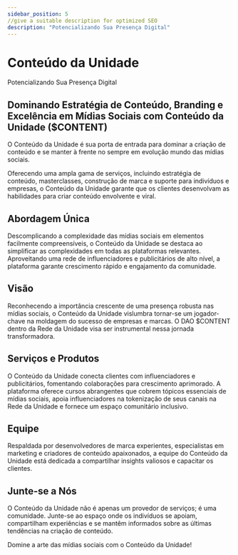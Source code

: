 ```yaml
---
sidebar_position: 5
//give a suitable description for optimized SEO
description: "Potencializando Sua Presença Digital"
---
```


# Conteúdo da Unidade

Potencializando Sua Presença Digital

## Dominando Estratégia de Conteúdo, Branding e Excelência em Mídias Sociais com Conteúdo da Unidade ($CONTENT)

O Conteúdo da Unidade é sua porta de entrada para dominar a criação de conteúdo e se manter à frente no sempre em evolução mundo das mídias sociais.

Oferecendo uma ampla gama de serviços, incluindo estratégia de conteúdo, masterclasses, construção de marca e suporte para indivíduos e empresas, o Conteúdo da Unidade garante que os clientes desenvolvam as habilidades para criar conteúdo envolvente e viral.

## Abordagem Única

Descomplicando a complexidade das mídias sociais em elementos facilmente compreensíveis, o Conteúdo da Unidade se destaca ao simplificar as complexidades em todas as plataformas relevantes.
Aproveitando uma rede de influenciadores e publicitários de alto nível, a plataforma garante crescimento rápido e engajamento da comunidade.

## Visão

Reconhecendo a importância crescente de uma presença robusta nas mídias sociais, o Conteúdo da Unidade vislumbra tornar-se um jogador-chave na moldagem do sucesso de empresas e marcas. O DAO $CONTENT dentro da Rede da Unidade visa ser instrumental nessa jornada transformadora.

## Serviços e Produtos

O Conteúdo da Unidade conecta clientes com influenciadores e publicitários, fomentando colaborações para crescimento aprimorado.
A plataforma oferece cursos abrangentes que cobrem tópicos essenciais de mídias sociais, apoia influenciadores na tokenização de seus canais na Rede da Unidade e fornece um espaço comunitário inclusivo.

## Equipe

Respaldada por desenvolvedores de marca experientes, especialistas em marketing e criadores de conteúdo apaixonados, a equipe do Conteúdo da Unidade está dedicada a compartilhar insights valiosos e capacitar os clientes.

## Junte-se a Nós

O Conteúdo da Unidade não é apenas um provedor de serviços; é uma comunidade. Junte-se ao espaço onde os indivíduos se apoiam, compartilham experiências e se mantêm informados sobre as últimas tendências na criação de conteúdo.

Domine a arte das mídias sociais com o Conteúdo da Unidade!
